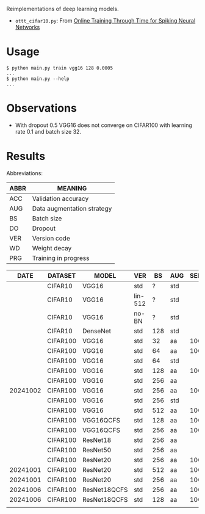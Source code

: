 Reimplementations of deep learning models.

* `ottt_cifar10.py`: From [Online Training Through Time for Spiking Neural Networks](https://arxiv.org/abs/2210.04195)

# Usage

    $ python main.py train vgg16 128 0.0005
    ...
    $ python main.py --help
    ...


# Observations

* With dropout 0.5 VGG16 does not converge on CIFAR100 with learning rate 0.1 and batch
  size 32.

# Results

Abbreviations:

| ABBR | MEANING                    |
|------|----------------------------|
| ACC  | Validation accuracy        |
| AUG  | Data augmentation strategy |
| BS   | Batch size                 |
| DO   | Dropout                    |
| VER  | Version code               |
| WD   | Weight decay               |
| PRG  | Training in progress       |


| DATE     | DATASET  | MODEL        | VER     | BS  | AUG | SEED | WD     | DO  | ACC  | PRG |
|----------|----------|--------------|---------|-----|-----|------|--------|-----|------|-----|
|          | CIFAR10  | VGG16        | std     | ?   | std |      | 0.0    | 0.5 | 93.6 | n   |
|          | CIFAR10  | VGG16        | lin-512 | ?   | std |      | 0.0    | 0.5 | 92.1 | n   |
|          | CIFAR10  | VGG16        | no-BN   | ?   | std |      | 0.0    | 0.5 | 92.6 | n   |
|          | CIFAR10  | DenseNet     | std     | 128 | std |      | 0.0    |     | 94.4 | n   |
|          | CIFAR100 | VGG16        | std     | 32  | aa  | 1001 | 0.0    | 0.0 | 74.9 | n   |
|          | CIFAR100 | VGG16        | std     | 64  | aa  | 1001 | 0.0    | 0.5 | 69.1 | n   |
|          | CIFAR100 | VGG16        | std     | 64  | std |      | 0.0    | 0.5 | 71.7 | n   |
|          | CIFAR100 | VGG16        | std     | 128 | aa  | 1001 | 0.0    | 0.5 | 75.4 | n   |
|          | CIFAR100 | VGG16        | std     | 256 | aa  |      | 0.0    | 0.5 | 74.7 | n   |
| 20241002 | CIFAR100 | VGG16        | std     | 256 | aa  | 1001 | 0.0005 | 0.0 | 77.6 | n   |
|          | CIFAR100 | VGG16        | std     | 256 | std |      | 0.0    | 0.5 | 70.7 | n   |
|          | CIFAR100 | VGG16        | std     | 512 | aa  | 1001 | 0.0    | 0.0 | 72.9 | n   |
|          | CIFAR100 | VGG16QCFS    | std     | 128 | aa  | 1001 | 0.0    | 0.0 | 53.9 | n   |
|          | CIFAR100 | VGG16QCFS    | std     | 256 | aa  | 1001 | 0.0    | 0.5 | 72.0 | n   |
|          | CIFAR100 | ResNet18     | std     | 256 | aa  |      | 0.0    |     | 59.1 | n   |
|          | CIFAR100 | ResNet50     | std     | 256 | aa  |      | 0.0    |     | 47.8 | n   |
|          | CIFAR100 | ResNet20     | std     | 256 | aa  | 1001 | 0.0    |     | 67.2 | n   |
| 20241001 | CIFAR100 | ResNet20     | std     | 512 | aa  | 1001 | 0.0    | 0.0 | 69.1 | n   |
| 20241001 | CIFAR100 | ResNet20     | std     | 256 | aa  | 1001 | 0.0    | 0.0 | 69.4 | n   |
| 20241006 | CIFAR100 | ResNet18QCFS | std     | 256 | aa  | 1001 | 0.0005 | 0.0 | 79.8 | n   |
| 20241006 | CIFAR100 | ResNet18QCFS | std     | 128 | aa  | 1001 | 0.0005 | 0.0 | 80.3 | n   |
|          |          |              |         |     |     |      |        |     |      |     |
